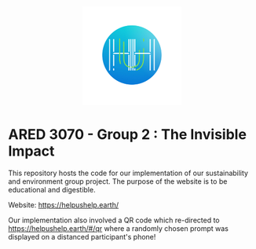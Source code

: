 <p align="center">
  <img alt="ARED3070" src="public/favicon.png" width="40%"/>
</p>

# ARED 3070 - Group 2 : The Invisible Impact

This repository hosts the code for our implementation of our sustainability and environment group project. The purpose of the website is to be educational and digestible.

Website: https://helpushelp.earth/

Our implementation also involved a QR code which re-directed to https://helpushelp.earth/#/qr where a randomly chosen prompt was displayed on a distanced participant's phone!
